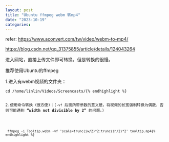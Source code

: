 ```yaml
---
layout: post
title: "Ubuntu ffmpeg webm 转mp4"
date: "2023-10-19"
categories: 
---
```

<p>refer:&nbsp;<a href="https://www.aconvert.com/tw/video/webm-to-mp4/">https://www.aconvert.com/tw/video/webm-to-mp4/</a></p>

<p><a href="https://blog.csdn.net/qq_31375855/article/details/124043264">https://blog.csdn.net/qq_31375855/article/details/124043264</a></p>

<p>进入网站，直接上传文件即可转换，但是转换的很慢。</p>

<p>推荐使用Ubuntu的ffmpeg</p>

<p>1.进入有webm视频的文件夹：</p>

<pre>
<code>cd /home/linlin/Videos/Screencasts/{% endhighlight %}

<p>2.使用命令转换（很方便)：(<code>-vf</code> 后面所带参数的意义是，将视频的长宽强制转换为偶数，否则可能遇到 <strong>&ldquo;width not divisible by 2&rdquo;</strong> 的问题。)</p>

<pre>
<code>&nbsp;ffmpeg -i Tooltip.webm -vf &#39;scale=trunc(iw/2)*2:trunc(ih/2)*2&#39; tooltip.mp4{% endhighlight %}

